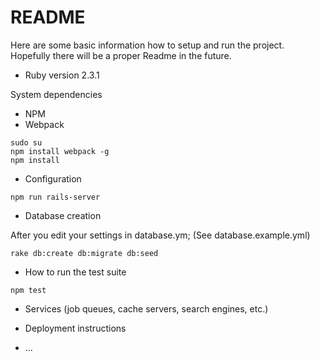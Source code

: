 # README

Here are some basic information how to setup and run the project. Hopefully there will be a proper Readme in the future.

* Ruby version
2.3.1

System dependencies
* NPM
* Webpack
```
sudo su
npm install webpack -g
npm install
```

* Configuration

```
npm run rails-server
```

* Database creation

After you edit your settings in database.ym; (See database.example.yml)

```
rake db:create db:migrate db:seed
```

* How to run the test suite
```
npm test
```

* Services (job queues, cache servers, search engines, etc.)

* Deployment instructions

* ...
